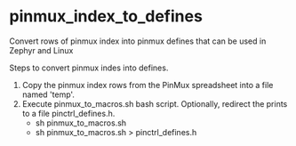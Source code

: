 # pinmux_index_to_defines
Convert rows of pinmux index into pinmux defines that can be used in Zephyr and Linux

Steps to convert pinmux indes into defines.
1. Copy the pinmux index rows from the PinMux spreadsheet into a file named 'temp'.
2. Execute pinmux_to_macros.sh bash script. Optionally, redirect the prints to a file pinctrl_defines.h.
   * sh pinmux_to_macros.sh
   * sh pinmux_to_macros.sh > pinctrl_defines.h
